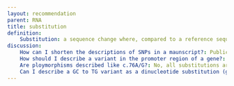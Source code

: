 ```yaml
---
layout: recommendation
parent: RNA
title: substitution
definition:
    Substitution: a sequence change where, compared to a reference sequence, **one** nucleotide is replaced by **one** other nucleotide.
discussion:
    How can I shorten the descriptions of SNPs in a maunscript?: Publications reporting linkage or association studies often use a range of different markers/SNPs. Such publications should contain at least once an **unequivocal description of all markers** used linking them to a reference sequence, preferably a genomic reference sequence. When this has been done, simplified descritpions can be used like;<ul><li><b>NM_004006.1:c.3>T</b>, using a GenBank coding DNA reference sequence,</li><li><b>GJB2:c.76A>C</b>, using a HGNC-approved gene symbol as reference,</li><li><b>rs2306220:A>G</b>, using a <a href="http://www.ncbi.nlm.nih.gov/SNP">dbSNP-identifier</a> as a reference,</li> <li><b>DXS1219:g.CA[18];[21]</b> (or AFM297yd1:g.CA[18];[21]), using a marker DXS1219 (AFM297yd1) as reference.</li></ul>
    How should I describe a variant in the promoter region of a gene?: It is recommended to describe variants in the promoter region of a gene based on a genomic reference sequence, e.g. g.33357783G>A (chrX, hg19). Describing the variant in relation to a coding DNA reference sequence (for this variant NM_004006.1:c.-128354C>T or NM_000109.3:c.-401C>T) is possible but not really very informative; you do not know how long the 5'UTR is. The variant can also be described using a genomic reference sequence containing the promoter region (for this variant e.g. L01538.1:g.1407C>T), but again this is not really informative. Although g.33357783G>A seems complex, it can be used in a genome browsers helping you to quickly zoom in on the region of interest.
    Are ploymorphisms described like c.76A/G?: No, all substitutions are described as c.76A>G. In the past, the format c.76A/G and p.36Lys/Ile (p.36L/I) has been used to describe "polymorphic" sequence variants. Note that a description should be neutral, simply describe the change, and not include any other information like predicted or known functional consequences.
    Can I describe a GC to TG variant as a dinucleotide substitution (g.4GC>TG)?: No this is not allowed. By definition a substitution changes **1 nucleotide** into **1** other nucleotide. The change TGTGCCA to TGT**TG**CA should be described as a deletion/insertion (indel) as g.4_5delinsTG..
---
```


